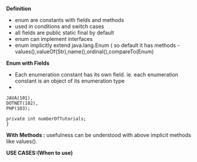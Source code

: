 **Definition**
* enum are constants with fields and methods 
* used in conditions and switch cases
* all fields are public static final by default
* enum can implement interfaces
* enum implicitly extend java.lang.Enum ( so default it has methods - values(),valueOf(Str),name(),ordinal(),compareTo(Enum)


**Enum with Fields**

* Each enumeration constant has its own field. ie. each enumeration constant is an object of its enumeration type
* 

```public enum Site {
JAVA(101),
DOTNET(102),
PHP(103);

private int numberOfTutorials;
}
```

**With Methods :**
usefulness can be understood with above implicit methods like values().


**USE CASES:(When to use)**

